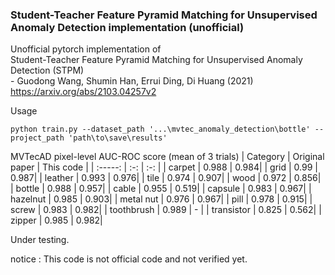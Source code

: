 ### Student-Teacher Feature Pyramid Matching for Unsupervised Anomaly Detection implementation (unofficial)
Unofficial pytorch implementation of  
Student-Teacher Feature Pyramid Matching for Unsupervised Anomaly Detection (STPM)  
\- Guodong Wang, Shumin Han, Errui Ding, Di Huang  (2021)  
https://arxiv.org/abs/2103.04257v2 

Usage 
~~~
python train.py --dataset_path '...\mvtec_anomaly_detection\bottle' --project_path 'path\to\save\results'
~~~

MVTecAD pixel-level AUC-ROC score (mean of 3 trials)
| Category | Original paper | This code |
| :-----: | :-: | :-: |
| carpet | 0.988 | 0.984|
| grid | 0.99 | 0.987|
| leather | 0.993 | 0.976|
| tile | 0.974 | 0.907|
| wood | 0.972 | 0.856|
| bottle | 0.988 | 0.957|
| cable | 0.955 | 0.519|
| capsule | 0.983 | 0.967|
| hazelnut | 0.985 | 0.903|
| metal nut | 0.976 | 0.967|
| pill | 0.978 | 0.915|
| screw | 0.983 | 0.982|
| toothbrush | 0.989 | - |
| transistor | 0.825 | 0.562|
| zipper | 0.985 | 0.982|

Under testing.  

notice : This code is not official code and not verified yet. 